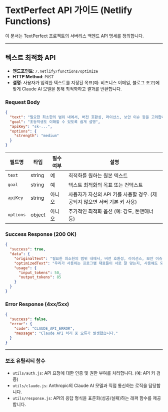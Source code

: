 # TextPerfect API 가이드 (Netlify Functions)

이 문서는 TextPerfect 프로젝트의 서버리스 백엔드 API 명세를 정의합니다.

---

## 텍스트 최적화 API

- **엔드포인트**: `/.netlify/functions/optimize`
- **HTTP Method**: `POST`
- **설명**: 사용자가 입력한 텍스트를 지정된 목표(예: 비즈니스 이메일, 블로그 초고)에 맞게 Claude AI 모델을 통해 최적화하고 결과를 반환합니다.

### Request Body

```json
{
  "text": "필요한 최소한의 범위 내에서, 버전 호환성, 라이선스, 보안 이슈 등을 고려합니다.",
  "goal": "초등학생도 이해할 수 있도록 쉽게 설명",
  "apiKey": "sk-...",
  "options": {
    "strength": "medium" 
  }
}
```

| 필드명 | 타입 | 필수 여부 | 설명 |
|---|---|---|---|
| `text` | string | 예 | 최적화를 원하는 원본 텍스트 |
| `goal` | string | 예 | 텍스트 최적화의 목표 또는 컨텍스트 |
| `apiKey` | string | 아니오 | 사용자가 자신의 API 키를 사용할 경우. (제공되지 않으면 서버 기본 키 사용) |
| `options` | object | 아니오 | 추가적인 최적화 옵션 (예: 강도, 톤앤매너 등) |

### Success Response (200 OK)

```json
{
  "success": true,
  "data": {
    "originalText": "필요한 최소한의 범위 내에서, 버전 호환성, 라이선스, 보안 이슈 등을 고려합니다.",
    "optimizedText": "우리가 사용하는 프로그램 재료들이 서로 잘 맞는지, 사용해도 되는 것인지, 그리고 안전한지 꼼꼼히 살펴봐야 해요.",
    "usage": {
      "input_tokens": 50,
      "output_tokens": 85
    }
  }
}
```

### Error Response (4xx/5xx)

```json
{
  "success": false,
  "error": {
    "code": "CLAUDE_API_ERROR",
    "message": "Claude API 처리 중 오류가 발생했습니다."
  }
}
```

---

### 보조 유틸리티 함수

- `utils/auth.js`: API 요청에 대한 인증 및 권한 부여를 처리합니다. (예: API 키 검증)
- `utils/claude.js`: Anthropic의 Claude AI 모델과 직접 통신하는 로직을 담당합니다.
- `utils/response.js`: API의 응답 형식을 표준화(성공/실패)하는 래퍼 함수를 제공합니다. 